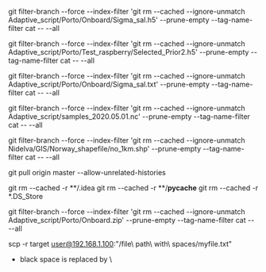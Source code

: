 git filter-branch --force --index-filter 'git rm --cached --ignore-unmatch Adaptive_script/Porto/Onboard/Sigma_sal.h5' --prune-empty --tag-name-filter cat -- --all

git filter-branch --force --index-filter 'git rm --cached --ignore-unmatch Adaptive_script/Porto/Test_raspberry/Selected_Prior2.h5' --prune-empty --tag-name-filter cat -- --all

git filter-branch --force --index-filter 'git rm --cached --ignore-unmatch Adaptive_script/Porto/Onboard/Sigma_sal.txt' --prune-empty --tag-name-filter cat -- --all

git filter-branch --force --index-filter 'git rm --cached --ignore-unmatch Adaptive_script/samples_2020.05.01.nc' --prune-empty --tag-name-filter cat -- --all

git filter-branch --force --index-filter 'git rm --cached --ignore-unmatch Nidelva/GIS/Norway_shapefile/no_1km.shp' --prune-empty --tag-name-filter cat -- --all

git pull origin master --allow-unrelated-histories

git rm --cached -r **/.idea
git rm --cached -r **/__pycache__
git rm --cached -r *.DS_Store

git filter-branch --force --index-filter 'git rm --cached --ignore-unmatch Adaptive_script/Porto/Onboard.zip' --prune-empty --tag-name-filter cat -- --all

scp -r target user@192.168.1.100:"/file\\ path\\ with\\ spaces/myfile.txt"
- black space is replaced by \\
<!-- git filter-branch -f --index-filter 'git rm --cached --ignore-unmatch Porto/Setup/Grid/Base.txt' -->
